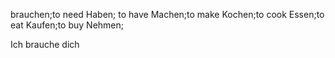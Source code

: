 brauchen;to need
Haben; to have
Machen;to make
Kochen;to cook
Essen;to eat
Kaufen;to buy
Nehmen;


Ich brauche dich